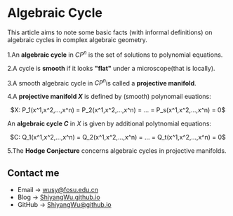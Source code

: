 # Algebraic Cycle

<script src="https://cdn.mathjax.org/mathjax/latest/MathJax.js?config=TeX-AMS-MML_HTMLorMML" type="text/javascript"></script> <script type="text/x-mathjax-config"> MathJax.Hub.Config({ tex2jax: { skipTags: ['script', 'noscript', 'style', 'textarea', 'pre'], inlineMath: [['$','$']] } }); </script>

This article aims to note some basic facts (with informal definitions) on algebraic cycles in complex algebraic geometry.

1.An **algebraic cycle** in $CP^n$ is the set of solutions to polynomial equations.

2.A cycle is **smooth** if it looks **"flat"** under a microscope(that is locally).

3.A smooth algebraic cycle in $CP^n$is called a **projective manifold**.

4.A **projective manifold $X$** is defined by (smooth) polynomail euations:

<center> $X: P_1(x^1,x^2,...,x^n) = P_2(x^1,x^2,...,x^n) = ... = P_s(x^1,x^2,...,x^n) = 0$ </center>

An **algebraic cycle $C$** in $X$ is given by additional polytnomial equations:

<center> $C: Q_1(x^1,x^2,...,x^n) = Q_2(x^1,x^2,...,x^n) = ... = Q_t(x^1,x^2,...,x^n) = 0$ </center>

5.The **Hodge Conjecture** concerns algebraic cycles in projective manifolds.

## Contact me

* Email -> <wusy@fosu.edu.cn>
* Blog -> [ShiyangWu.github.io](https://shiyangwu.github.io/)
* GitHub -> [ShiyangWu@github.io](https://github.com/ShiyangWu/ShiyangWu.github.io/blob/master/README.md)
